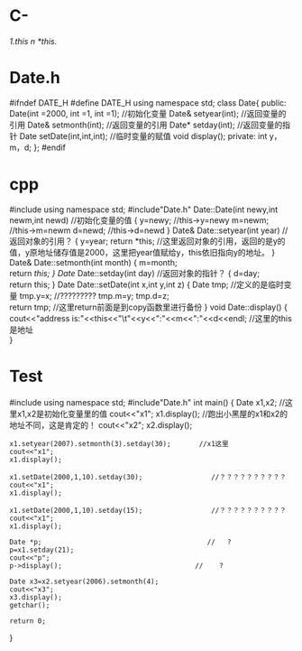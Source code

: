 # C-

###### 1.this n *this.

# Date.h
#ifndef DATE_H
#define DATE_H
using namespace std;
class Date{
public:
	Date(int =2000, int =1, int =1);            //初始化变量
	Date& setyear(int);                         //返回变量的引用
	Date& setmonth(int);                        //返回变量的引用
	Date* setday(int);                           //返回变量的指针
	Date setDate(int,int,int);                     //临时变量的赋值
	void display();
private:
	int y，m，d;
};
#endif

# cpp
#include<iostream>
using namespace std;
#include"Date.h"
Date::Date(int newy,int newm,int newd)       //初始化变量的值
{
	y=newy;                          //this->y=newy
	m=newm;                          //this->m=newm
	d=newd;                          //this->d=newd
}
Date& Date::setyear(int year)             //返回对象的引用？
{
	y=year;
	return *this;                   //这里返回对象的引用，返回的是y的值，y原地址储存值是2000，这里把year值赋给y，this依旧指向y的地址。
}
Date& Date::setmonth(int month)
{
	m=month;                  
    return *this;
}
Date* Date::setday(int day)              //返回对象的指针？
{
	d=day;                         
	return this;
}
Date Date::setDate(int x,int y,int z)
{
	Date tmp;                          //定义的是临时变量
	tmp.y=x;                           //?????????
	tmp.m=y;
	tmp.d=z;                         
	return tmp;                       //这里return前面是到copy函数里进行备份
}
void Date::display()
{
	cout<<"address is:"<<this<<"\t"<<y<<":"<<m<<":"<<d<<endl; //这里的this是地址  
}

# Test 
#include<iostream>
using namespace std;
#include"Date.h"
int main()
{
	Date x1,x2;          //这里x1,x2是初始化变量里的值
	cout<<"x1";
	x1.display();       //跑出小黑屋的x1和x2的地址不同，这是肯定的！
	cout<<"x2";
	x2.display();

	x1.setyear(2007).setmonth(3).setday(30);       //x1这里
	cout<<"x1";
	x1.display();

	x1.setDate(2000,1,10).setday(30);                 //？？？？？？？？？？
	cout<<"x1";
	x1.display();
	
	x1.setDate(2000,1,10).setday(15);                 //？？？？？？？？？？
	cout<<"x1";
	x1.display();

	Date *p;                                         //   ?
	p=x1.setday(21);
	cout<<"p";
	p->display();                                 //    ?

	Date x3=x2.setyear(2006).setmonth(4);
	cout<<"x3";
	x3.display();
	getchar();

	return 0;
}
